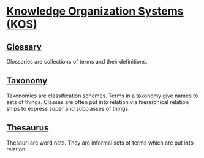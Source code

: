 # [Knowledge Organization Systems (KOS)](#knowledge-organization-systems-kos)

## [Glossary](#glossary)

<!--{
  "uri": "https://my.org/vocabulary/#glossary",
  "aliases": "Vocabulary"
}-->

Glossaries are collections of terms and their definitions.

## [Taxonomy](#taxonomy)

<!--{
  "uri": "https://my.org/vocabulary/#taxonomy"
}-->

Taxonomies are classification schemes. Terms in a taxonomy give names to sets of things. Classes are often put into relation via hierarchical relation ships to express super and subclasses of things.

## [Thesaurus](#thesaurus)

<!--{
  "uri": "https://my.org/vocabulary/#thesaurus"
}-->

Thesauri are word nets. They are informal sets of terms which are put into relation.
